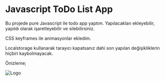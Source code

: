 
# Javascript ToDo List App

Bu projede pure Javascript ile todo app yaptım. Yapılacakları ekleyebilir, yapıldı olarak işaretleyebilir ve silebilirsiniz. 

CSS keyframes ile animasyonlar ekledim.

Localstorage kullanarak tarayıcı kapatsanız dahi son yapılan değişikliklerin hiçbiri kaybolmayacak. 

Önizleme;

![Logo](https://im.ezgif.com/tmp/ezgif-1-a5c36e672c.gif)

    